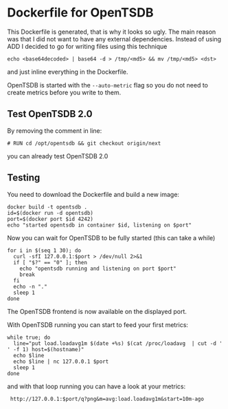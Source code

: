 # Dockerfile for OpenTSDB

This Dockerfile is generated, that is why it looks so ugly. The main reason was that I did not want to have any external
dependencies. Instead of using ADD I decided to go for writing files using this technique

    echo <base64decoded> | base64 -d > /tmp/<md5> && mv /tmp/<md5> <dst>

and just inline everything in the Dockerfile.

OpenTSDB is started with the `--auto-metric` flag so you do not need to create metrics before you write to them.

## Test OpenTSDB 2.0

By removing the comment in line:

    # RUN cd /opt/opentsdb && git checkout origin/next

you can already test OpenTSDB 2.0

## Testing

You need to download the Dockerfile and build a new image:

    docker build -t opentsdb .
    id=$(docker run -d opentsdb)
    port=$(docker port $id 4242)
    echo "started opentsdb in container $id, listening on $port"

Now you can wait for OpenTSDB to be fully started (this can take a while)

    for i in $(seq 1 30); do
      curl -sfI 127.0.0.1:$port > /dev/null 2>&1
      if [ "$?" == "0" ]; then
        echo "opentsdb running and listening on port $port"
        break
      fi
      echo -n "."
      sleep 1
    done

The OpenTSDB frontend is now available on the displayed port.

With OpenTSDB running you can start to feed your first metrics:

    while true; do
      line="put load.loadavg1m $(date +%s) $(cat /proc/loadavg  | cut -d ' ' -f 1) host=$(hostname)"
      echo $line
      echo $line | nc 127.0.0.1 $port
      sleep 1
    done

and with that loop running you can have a look at your metrics:

     http://127.0.0.1:$port/q?png&m=avg:load.loadavg1m&start=10m-ago


